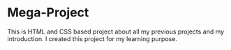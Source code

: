 # Mega-Project
This is HTML and CSS based project  about  all my previous projects and my introduction. I created this project for my learning purpose.
